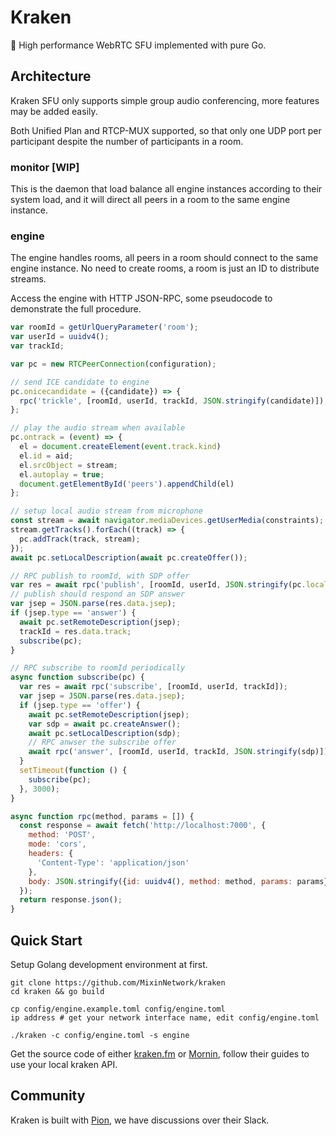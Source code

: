 # Kraken

🐙 High performance WebRTC SFU implemented with pure Go.

## Architecture

Kraken SFU only supports simple group audio conferencing, more features may be added easily.

Both Unified Plan and RTCP-MUX supported, so that only one UDP port per participant despite the number of participants in a room.

### monitor [WIP]

This is the daemon that load balance all engine instances according to their system load, and it will direct all peers in a room to the same engine instance.

### engine

The engine handles rooms, all peers in a room should connect to the same engine instance. No need to create rooms, a room is just an ID to distribute streams.

Access the engine with HTTP JSON-RPC, some pseudocode to demonstrate the full procedure.

```javascript
var roomId = getUrlQueryParameter('room');
var userId = uuidv4();
var trackId;

var pc = new RTCPeerConnection(configuration);

// send ICE candidate to engine
pc.onicecandidate = ({candidate}) => {
  rpc('trickle', [roomId, userId, trackId, JSON.stringify(candidate)]);
};

// play the audio stream when available
pc.ontrack = (event) => {
  el = document.createElement(event.track.kind)
  el.id = aid;
  el.srcObject = stream;
  el.autoplay = true;
  document.getElementById('peers').appendChild(el)
};

// setup local audio stream from microphone
const stream = await navigator.mediaDevices.getUserMedia(constraints);
stream.getTracks().forEach((track) => {
  pc.addTrack(track, stream);
});
await pc.setLocalDescription(await pc.createOffer());

// RPC publish to roomId, with SDP offer
var res = await rpc('publish', [roomId, userId, JSON.stringify(pc.localDescription)]);
// publish should respond an SDP answer
var jsep = JSON.parse(res.data.jsep);
if (jsep.type == 'answer') {
  await pc.setRemoteDescription(jsep);
  trackId = res.data.track;
  subscribe(pc);
}

// RPC subscribe to roomId periodically
async function subscribe(pc) {
  var res = await rpc('subscribe', [roomId, userId, trackId]);
  var jsep = JSON.parse(res.data.jsep);
  if (jsep.type == 'offer') {
    await pc.setRemoteDescription(jsep);
    var sdp = await pc.createAnswer();
    await pc.setLocalDescription(sdp);
    // RPC anwser the subscribe offer
    await rpc('answer', [roomId, userId, trackId, JSON.stringify(sdp)]);
  }
  setTimeout(function () {
    subscribe(pc);
  }, 3000);
}

async function rpc(method, params = []) {
  const response = await fetch('http://localhost:7000', {
    method: 'POST',
    mode: 'cors',
    headers: {
      'Content-Type': 'application/json'
    },
    body: JSON.stringify({id: uuidv4(), method: method, params: params})
  });
  return response.json();
}
```

## Quick Start

Setup Golang development environment at first.

```
git clone https://github.com/MixinNetwork/kraken
cd kraken && go build

cp config/engine.example.toml config/engine.toml
ip address # get your network interface name, edit config/engine.toml

./kraken -c config/engine.toml -s engine
```

Get the source code of either [kraken.fm](https://github.com/MixinNetwork/kraken.fm) or [Mornin](https://github.com/fox-one/mornin.fm), follow their guides to use your local kraken API.

## Community

Kraken is built with [Pion](https://github.com/pion/webrtc), we have discussions over their Slack.


